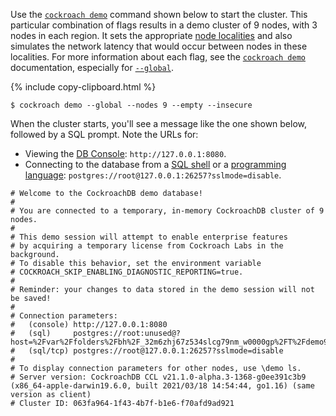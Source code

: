 Use the [`cockroach demo`](cockroach-demo.html) command shown below to start the cluster. This particular combination of flags results in a demo cluster of 9 nodes, with 3 nodes in each region. It sets the appropriate [node localities](cockroach-start.html#locality) and also simulates the network latency that would occur between nodes in these localities. For more information about each flag, see the [`cockroach demo`](cockroach-demo.html#flags) documentation, especially for [`--global`](cockroach-demo.html#global-flag).

{% include copy-clipboard.html %}
~~~ shell
$ cockroach demo --global --nodes 9 --empty --insecure
~~~

When the cluster starts, you'll see a message like the one shown below, followed by a SQL prompt. Note the URLs for:

- Viewing the [DB Console](ui-overview.html): `http://127.0.0.1:8080`.
- Connecting to the database from a [SQL shell](cockroach-sql.html) or a [programming language](connect-to-the-database.html): `postgres://root@127.0.0.1:26257?sslmode=disable`.

~~~
# Welcome to the CockroachDB demo database!
#
# You are connected to a temporary, in-memory CockroachDB cluster of 9 nodes.
#
# This demo session will attempt to enable enterprise features
# by acquiring a temporary license from Cockroach Labs in the background.
# To disable this behavior, set the environment variable
# COCKROACH_SKIP_ENABLING_DIAGNOSTIC_REPORTING=true.
#
# Reminder: your changes to data stored in the demo session will not be saved!
#
# Connection parameters:
#   (console) http://127.0.0.1:8080
#   (sql)     postgres://root:unused@?host=%2Fvar%2Ffolders%2Fbh%2F_32m6zhj67z534slcg79nm_w0000gp%2FT%2Fdemo956443538&port=26257
#   (sql/tcp) postgres://root@127.0.0.1:26257?sslmode=disable
# 
# To display connection parameters for other nodes, use \demo ls.
# Server version: CockroachDB CCL v21.1.0-alpha.3-1368-g0ee391c3b9 (x86_64-apple-darwin19.6.0, built 2021/03/18 14:54:44, go1.16) (same version as client)
# Cluster ID: 063fa964-1f43-4b7f-b1e6-f70afd9ad921
~~~
